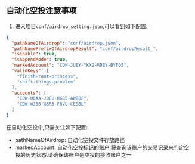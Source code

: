 ## 自动化空投注意事项
1. 进入项目`conf/airdrop_setting.json`,可以看到如下配置:
```json
{
  "pathNameOfAirdrop": "conf/airdrop.json", 
  "pathNamePrefixOfAirdropResult": "conf/airdropResult_",
  "isEnable": true,
  "isAppendMode": true,
  "markedAccount": "CDW-JUEY-YKX2-R9EY-BYFQ5", 
  "validKeys": [
    "finish-rant-princess", 
    "shift-things-problem"
  ],
  "accounts": [
    "CDW-U6AA-JDEU-HG85-AWB8F",
    "CDW-WJ55-G8R6-F8VU-CESBL"
  ]
}
```
在自动化空投中,只需关注如下配置:
- pathNameOfAirdrop: 自动化空投文件存放路径
- markedAccount: 自动化空投标记的账户,将查询该账户的交易记录来判定空投的历史状态.请确保该账户是空投的接收账户之一

